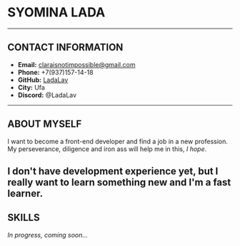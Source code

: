 # **SYOMINA LADA**
---------------------------

## **CONTACT INFORMATION**

+ **Email:** claraisnotimpossible@gmail.com
+ **Phone:** +7(937)157-14-18
+ **GitHub:** [LadaLav](https://github.com/LadaLav)
+ **City:** Ufa
+ **Discord:** @LadaLav
-----------------------------------------------------

## **ABOUT MYSELF**

I want to become a front-end developer and find a job in a new profession.  My perseverance, diligence and iron ass will help me in this, *I hope*.

I don't have development experience yet, but I really want to learn something new and I'm a fast learner.
---------------------------------------------

## **SKILLS**

*In progress, coming soon...*
